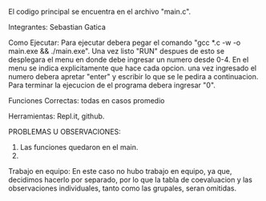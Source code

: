 El codigo principal se encuentra en el archivo "main.c".

Integrantes: Sebastian Gatica

Como Ejecutar:
Para ejecutar debera pegar el comando "gcc *.c -w -o main.exe && ./main.exe".
Una vez listo "RUN"
despues de esto se desplegara el menu
en donde debe ingresar un numero desde 0-4.
En el menu se indica explicitamente que hace cada opcion.
una vez ingresado el numero debera apretar "enter"
y escribir lo que se le pedira a continuacion.
Para terminar la ejecucion de el programa debera ingresar "0".

Funciones Correctas: todas en casos promedio

Herramientas: Repl.it, github.

PROBLEMAS U OBSERVACIONES:
1. Las funciones quedaron en el main.
2. 

Trabajo en equipo:
En este caso no hubo trabajo en equipo, ya que, decidimos hacerlo por separado, por lo que la tabla de 
coevaluacion y las observaciones individuales, tanto como las grupales, seran omitidas.